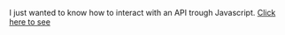 I just wanted to know how to interact with an API trough Javascript.
[Click here to see](https://kohseypower.github.io/Advice-generator-app-main)
